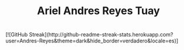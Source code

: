 <div id="header" align="center">
<h1>Ariel Andres Reyes Tuay<h1/>
</div>
  [![GitHub Streak](http://github-readme-streak-stats.herokuapp.com?user=Andres-Reyes&theme=dark&hide_border=verdadero&locale=es)]

